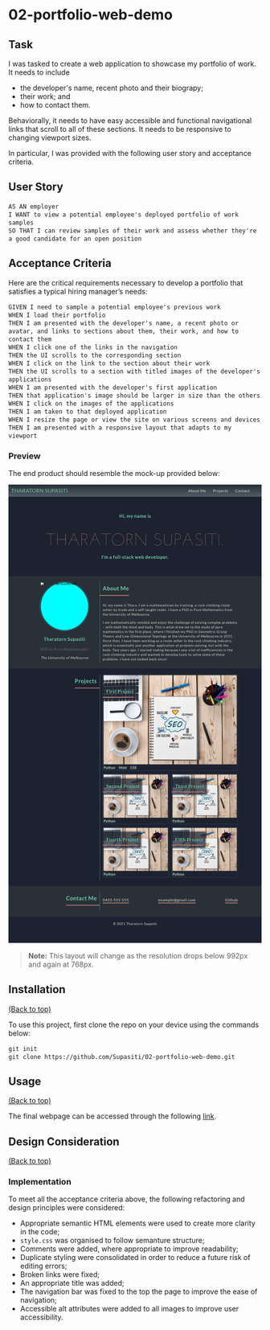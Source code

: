 # 02-portfolio-web-demo

## Task

I was tasked to create a web application to showcase my portfolio of work. It needs to include
- the developer's name, recent photo and their biograpy;
- their work; and
- how to contact them.

Behaviorally, it needs to have easy accessible and functional navigational links that scroll
to all of these sections. It needs to be responsive to changing viewport sizes. 

In particular, I was provided with the following user story and acceptance criteria.

## User Story

```
AS AN employer
I WANT to view a potential employee's deployed portfolio of work samples
SO THAT I can review samples of their work and assess whether they're a good candidate for an open position
```

## Acceptance Criteria

Here are the critical requirements necessary to develop a portfolio that satisfies a typical hiring manager’s needs:

```
GIVEN I need to sample a potential employee's previous work
WHEN I load their portfolio
THEN I am presented with the developer's name, a recent photo or avatar, and links to sections about them, their work, and how to contact them
WHEN I click one of the links in the navigation
THEN the UI scrolls to the corresponding section
WHEN I click on the link to the section about their work
THEN the UI scrolls to a section with titled images of the developer's applications
WHEN I am presented with the developer's first application
THEN that application's image should be larger in size than the others
WHEN I click on the images of the applications
THEN I am taken to that deployed application
WHEN I resize the page or view the site on various screens and devices
THEN I am presented with a responsive layout that adapts to my viewport
```

### Preview

The end product should resemble the mock-up provided below:

![Portfolio demo](./assets/demo/screenshot.png)

> **Note:** This layout will change as the resolution drops below 992px and again at 768px.  


## Installation
[(Back to top)](#task)

To use this project, first clone the repo on your device using the commands below:

    git init
    git clone https://github.com/Supasiti/02-portfolio-web-demo.git


## Usage
[(Back to top)](#task)

The final webpage can be accessed through the following [link](https://supasiti.github.io/02-portfolio-web-demo/).


## Design Consideration
[(Back to top)](#task)




### Implementation

To meet all the acceptance criteria above, the following refactoring and design principles were considered:
- Appropriate semantic HTML elements were used to create more clarity in the code;
- `style.css` was organised to follow semanture structure;
- Comments were added, where appropriate to improve readability;
- Duplicate styling were consolidated in order to reduce a future risk of editing errors;
- Broken links were fixed;
- An appropriate title was added;
- The navigation bar was fixed to the top the page to improve the ease of navigation;
- Accessible alt attributes were added to all images to improve user accessibility.
